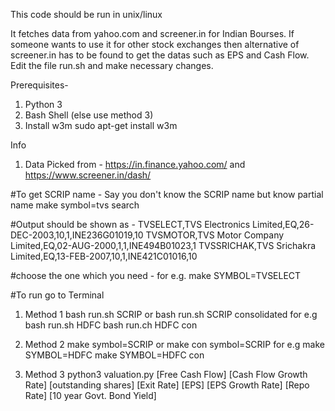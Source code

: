 This code should be run in unix/linux

It fetches data from yahoo.com and screener.in for Indian Bourses.
If someone wants to use it for other stock exchanges then alternative
 of screener.in has to be found to get the datas such as EPS and Cash Flow.
Edit the file run.sh and make necessary changes.

Prerequisites-  
1. Python 3
2. Bash Shell (else use method 3)
3. Install w3m
	sudo apt-get install w3m

Info
1. Data Picked from - https://in.finance.yahoo.com/
	and https://www.screener.in/dash/


#To get SCRIP name - Say you don't know the SCRIP name but know partial name
make symbol=tvs search

#Output should be shown as - 
TVSELECT,TVS Electronics Limited,EQ,26-DEC-2003,10,1,INE236G01019,10
TVSMOTOR,TVS Motor Company Limited,EQ,02-AUG-2000,1,1,INE494B01023,1
TVSSRICHAK,TVS Srichakra Limited,EQ,13-FEB-2007,10,1,INE421C01016,10

#choose the one which you need - for e.g.
make SYMBOL=TVSELECT

#To run
go to Terminal
1. Method 1
bash run.sh SCRIP
or
bash run.sh SCRIP consolidated
for e.g bash run.sh HDFC 
bash run.ch HDFC con

2. Method 2
make symbol=SCRIP
or 
make con symbol=SCRIP
for e.g make SYMBOL=HDFC
make SYMBOL=HDFC con

3. Method 3
python3 valuation.py [Free Cash Flow]  [Cash Flow Growth Rate] [outstanding shares] [Exit Rate] [EPS] [EPS Growth Rate] [Repo Rate] [10 year Govt. Bond Yield]

